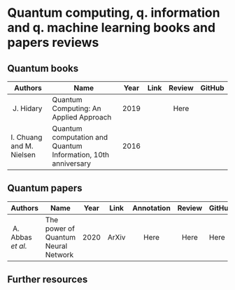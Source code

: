 # Quantum computing, q. information and q. machine learning books and papers reviews



## Quantum books 


| Authors | Name | Year | Link | Review | GitHub |
| --- | --- | --- | --- | :---: | --- |
| J. Hidary | Quantum Computing: An Applied Approach | 2019 | | Here | | 
| I. Chuang and M. Nielsen | Quantum computation and Quantum Information, 10th anniversary | 2016 | | | | 



## Quantum papers

| Authors | Name | Year | Link | Annotation | Review | GitHub |
| --- | --- | --- | --- | :---: | :---: | --- |
| A. Abbas *et al.* | The power of Quantum Neural Network | 2020 | ArXiv | Here | Here | Here |

## Further resources

